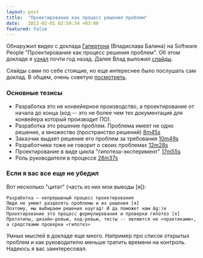 ```yaml
---
layout: post
title:  "Проектирование как процесс решения проблем"
date:   2013-02-01 02:50:34 +03:00
featured: False
---
```

Обнаружил видео с доклада [Гапертона](http://gaperton.livejournal.com/) (Владислава Балина) на Software People "Проектирование как процесс решения проблем". Об этом докладе я [узнал](http://gaperton.livejournal.com/62004.html) почти год назад. Далее Влад выложил [слайды](http://dl.dropbox.com/u/4577096/swp12.pdf).

Слайды сами по себе стоящие, но еще интереснее было послушать сам доклад. В общем, очень советую [посмотреть](http://www.youtube.com/watch?v=yzIRO85SO6g).

### Основные тезисы

- Разработка это не конвейерное производство, а проектирование от начала до конца (код -- это не более чем тех документация для конвейера который производит ПО).
- Разработка это решение проблем. Проблема имеет не одно решение, а множество (пространство решений) [8m45s](http://youtu.be/yzIRO85SO6g?t=8m45s "http://youtu.be/yzIRO85SO6g?t=8m45s")
- Заказчик выдает решение его проблем за требования [10m49s](http://youtu.be/yzIRO85SO6g?t=10m49s)
- Разработчики тоже не говорит о своих проблемах [12m28s](http://youtu.be/yzIRO85SO6g?t=12m28s)
- Проектирование в виде цикла "гипотеза-эксперимент" [17m55s](http://youtu.be/yzIRO85SO6g?t=17m55s)
- Роль руководителя в процессе [28m37s](http://youtu.be/yzIRO85SO6g?t=28m37s)

### Если я вас все еще не убедил

Вот несколько "цитат" (часть из них мои выводы [я]):

    Разработка – непрерывный процесс проектирования
    Люди не умеют разделять проблемы и их решения [я]
    Поэтому, мы	выбираем решения наугад! И да поможет нам Ag:)e
    Проектирование это процесс формулирования и проверки гипотез [я]
    Прототипы, дизайн-ревью, код-ревью, тесты -- являются не «практиками», а средствами проверки «гипотез»

Умных мыслей в докладе еще много. Например про список открытых проблем и как руководителю меньше тратить времени на контроль. Надеюсь я вас заинтересовал.
